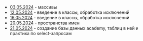 - [03.05.2024](03.05.2024) - массивы
- [12.05.2024](12.05.2024) - введение в классы, обработка исключений
- [16.05.2024](16.05.2024) - введение в классы, обработка исключений
- [20.05.2024](20.05.2024) - пространства имен
- [21.05.2024](21.05.2024) - создание базы данных academy, таблиц в ней и практика по select-запросам
